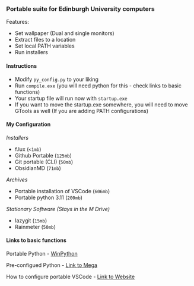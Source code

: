 ### Portable suite for Edinburgh University computers

Features:
- Set wallpaper (Dual and single monitors)
- Extract files to a location
- Set local PATH variables
- Run installers

#### Instructions
- Modify `py_config.py` to your liking
- Run `compile.exe` (you will need python for this - check links to basic functions)
- Your startup file will run now with `startup.exe`
- If you want to move the startup.exe somewhere, you will need to move GTools as well (If you are adding PATH configurations)

#### My Configuration
*Installers*
- f.lux (`<1mb`)
- Github Portable (`125mb`)
- Git portable (CLI) (`50mb`)
- ObsidianMD (`71mb`)

*Archives*
- Portable installation of VSCode (`606mb`)
- Portable python 3.11 (`200mb`)

*Stationary Software (Stays in the M Drive)*
- lazygit (`15mb`)
- Rainmeter (`50mb`)

#### Links to basic functions
Portable Python - [WinPython](https://winpython.github.io/)

Pre-configued Python - [Link to Mega](https://mega.nz/file/WkpRmLCR#TV_mWNQhR6Jzn3hX_FGwCrHDcaiD81RQxHm_HLSksIQ)

How to configure portable VSCode - [Link to Website](https://code.visualstudio.com/docs/editor/portable)